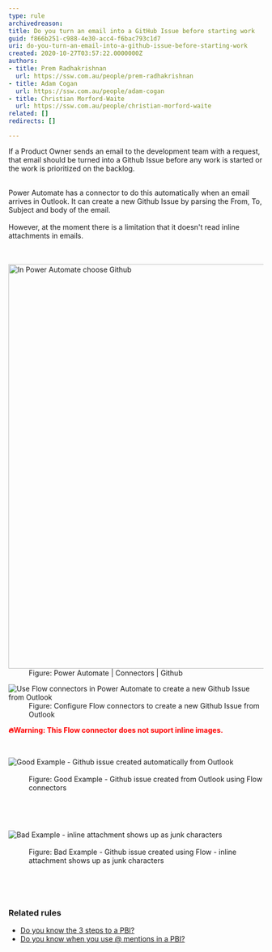 ```yaml
---
type: rule
archivedreason: 
title: Do you turn an email into a GitHub Issue before starting work
guid: f866b251-c988-4e30-acc4-f6bac793c1d7
uri: do-you-turn-an-email-into-a-github-issue-before-starting-work
created: 2020-10-27T03:57:22.0000000Z
authors:
- title: Prem Radhakrishnan
  url: https://ssw.com.au/people/prem-radhakrishnan
- title: Adam Cogan
  url: https://ssw.com.au/people/adam-cogan
- title: Christian Morford-Waite
  url: https://ssw.com.au/people/christian-morford-waite
related: []
redirects: []

---
```



​​​If a Product Owner sends an email to the development team with a request, that email should be turned into a Github Issue before any work is started or the work is prioritized on the backlog.&#160;<div><br></div><div>Power Automate has a connector to do this automatically when an email arrives in Outlook. It can create a new Github Issue by parsing the From, To, Subject and body of the email.&#160;</div><div><br></div><div>However, at the moment there is a limitation that&#160;it doesn't read inline attachments in emails.<br></div>
<br><excerpt class='endintro'></excerpt><br>
<div><dl class="image"><dt>
         <img src="/SiteAssets/do-you-turn-an-email-into-a-github-issue-before-starting-work/email-to-github-issue2.png" alt="In Power Automate choose Github" style="width&#58;800px;" />
      </dt><dd>Figure&#58; Power Automate | Connectors | Github<br></dd></dl><dl class="image"><dt>
         <img src="/SiteAssets/do-you-turn-an-email-into-a-github-issue-before-starting-work/email-to-github-issue1.png" alt="Use Flow connectors in Power Automate to create a new Github Issue from Outlook" />
      </dt><dd>​​Figure&#58; Configure&#160;Flow connectors to create a new Github Issue from Outlook<br></dd></dl><p style="font-weight&#58;bold;color&#58;red;">&#128293;Warning&#58;&#160;This&#160;Flow connector does not suport inline&#160;images.​</p><p style="font-weight&#58;bold;color&#58;red;"> 
      <br> 
   </p><dl class="goodImage"><dt>
         <img src="/SiteAssets/do-you-turn-an-email-into-a-github-issue-before-starting-work/email-to-github-issue3.png" alt="Good Example - Github issue created automatically from Outlook" />
      </dt> ​ 
      <dd>Figure&#58; Good Example - Github issue created from Outlook&#160;​using Flow connectors&#160;<br></dd></dl>​ 
   <p></p> ​<br>
   <dl class="badImage"><dt>
         <img src="/SiteAssets/do-you-turn-an-email-into-a-github-issue-before-starting-work/email-to-github-issue.png" alt="Bad Example - inline attachment shows up as junk characters" />
      </dt> ​ 
      <dd>Figure&#58; Bad Example - Github issue created using Flow -&#160;inline attachment shows up as junk characters<br></dd></dl><p>
      <br>
   </p>​ 
   <h3>​Related rules<br></h3><ul><li> ​ 
         <a href="/_layouts/15/FIXUPREDIRECT.ASPX?WebId=3dfc0e07-e23a-4cbb-aac2-e778b71166a2&amp;TermSetId=07da3ddf-0924-4cd2-a6d4-a4809ae20160&amp;TermId=2c4dfc14-8084-4277-ae5e-7f5f692e4065">Do you know the 3 steps to a PBI?</a> </li><li>
         <a href="/_layouts/15/FIXUPREDIRECT.ASPX?WebId=3dfc0e07-e23a-4cbb-aac2-e778b71166a2&amp;TermSetId=07da3ddf-0924-4cd2-a6d4-a4809ae20160&amp;TermId=efd6c91e-7cc5-4473-a299-9104c8fd6e0d">Do you know when you use @ mentions in a PBI?</a><br> </li></ul>​<br><br></div>


